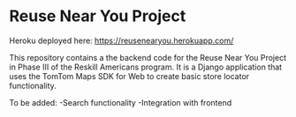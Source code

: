 # Reuse Near You Project

Heroku deployed here: https://reusenearyou.herokuapp.com/

This repository contains a the backend code for the Reuse Near You Project in Phase III of the Reskill Americans program. It is a Django application that uses the TomTom Maps SDK for Web to create basic store locator functionality.

To be added:
-Search functionality
-Integration with frontend
